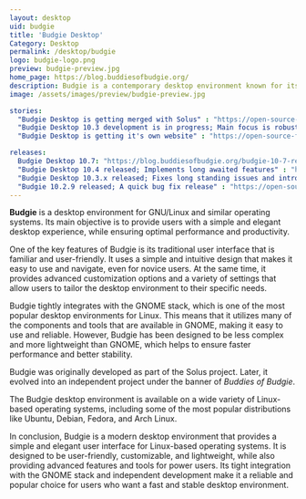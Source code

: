 ```yaml
---
layout: desktop
uid: budgie
title: 'Budgie Desktop'
Category: Desktop
permalink: /desktop/budgie
logo: budgie-logo.png
preview: budgie-preview.jpg
home_page: https://blog.buddiesofbudgie.org/
description: Budgie is a contemporary desktop environment known for its chic design, ease of use, and productivity. Stay informed on Budgie desktop news and updates.
image: /assets/images/preview/budgie-preview.jpg

stories:
  "Budgie Desktop is getting merged with Solus" : "https://open-source-feed.blogspot.com/2018/05/budgie-desktop-getting-remerged-with.html"
  "Budgie Desktop 10.3 development is in progress; Main focus is robustness" : "https://open-source-feed.blogspot.com/2017/04/budgie-desktop-103-development-is-in.html"
  "Budgie Desktop is getting it's own website" : "https://open-source-feed.blogspot.com/2016/12/budgie-desktop-is-getting-its-own.html"

releases:
  Budgie Desktop 10.7: "https://blog.buddiesofbudgie.org/budgie-10-7-released/"
  "Budgie Desktop 10.4 released; Implements long awaited features" : "https://open-source-feed.blogspot.com/2017/08/budgie-desktop-104-released-implements.html"
  "Budgie Desktop 10.3.x released; Fixes long standing issues and introduces essential features " : "https://open-source-feed.blogspot.com/2017/04/budgie-desktop-103x-released-fixes-long.html"
  "Budgie 10.2.9 released; A quick bug fix release" : "https://open-source-feed.blogspot.com/2016/12/budgie-1029-released-quick-bug-fix.html"
---
```


**Budgie** is a desktop environment for GNU/Linux and similar operating systems. Its main objective is to provide users with a simple and elegant desktop experience, while ensuring optimal performance and productivity. 

One of the key features of Budgie is its traditional user interface that is familiar and user-friendly. It uses a simple and intuitive design that makes it easy to use and navigate, even for novice users. At the same time, it provides advanced customization options and a variety of settings that allow users to tailor the desktop environment to their specific needs.

Budgie tightly integrates with the GNOME stack, which is one of the most popular desktop environments for Linux. This means that it utilizes many of the components and tools that are available in GNOME, making it easy to use and reliable. However, Budgie has been designed to be less complex and more lightweight than GNOME, which helps to ensure faster performance and better stability.

Budgie was originally developed as part of the Solus project. Later, it evolved into an independent project under the banner of *Buddies of Budgie*.

The Budgie desktop environment is available on a wide variety of Linux-based operating systems, including some of the most popular distributions like Ubuntu, Debian, Fedora, and Arch Linux. 

In conclusion, Budgie is a modern desktop environment that provides a simple and elegant user interface for Linux-based operating systems. It is designed to be user-friendly, customizable, and lightweight, while also providing advanced features and tools for power users. Its tight integration with the GNOME stack and independent development make it a reliable and popular choice for users who want a fast and stable desktop environment.

